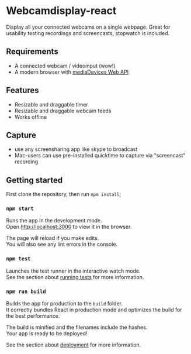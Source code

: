 # Webcamdisplay-react
Display all your connected webcams on a single webpage.
Great for usability testing recordings and screencasts, stopwatch is included.

## Requirements
- A connected webcam / videoinput (wow!)
- A modern browser with [mediaDevices Web API](https://developer.mozilla.org/en-US/docs/Web/API/MediaDevices)

## Features
- Resizable and draggable timer
- Resizable and draggable webcam feeds
- Works offline

## Capture
- use any screensharing app like skype to broadcast 
- Mac-users can use pre-installed quicktime to capture via "screencast" recording

## Getting started
First clone the repository, then run `npm install`;

### `npm start`

Runs the app in the development mode.<br>
Open [http://localhost:3000](http://localhost:3000) to view it in the browser.

The page will reload if you make edits.<br>
You will also see any lint errors in the console.

### `npm test`

Launches the test runner in the interactive watch mode.<br>
See the section about [running tests](https://facebook.github.io/create-react-app/docs/running-tests) for more information.

### `npm run build`

Builds the app for production to the `build` folder.<br>
It correctly bundles React in production mode and optimizes the build for the best performance.

The build is minified and the filenames include the hashes.<br>
Your app is ready to be deployed!

See the section about [deployment](https://facebook.github.io/create-react-app/docs/deployment) for more information.
